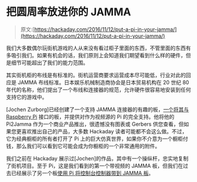 # 把圆周率放进你的 JAMMA

> 原文:[https://hackaday.com/2016/11/12/put-a-pi-in-your-jamma/](https://hackaday.com/2016/11/12/put-a-pi-in-your-jamma/)

我们大多数偶尔玩街机游戏的人从来没有看过柜子里面的东西，不管里面的东西有多吸引我们。如果有机会的话，我们原则上会知道我们期望看到什么样的硬件，但是细节可能超出了我们的能力范围。

其实街机柜的布线是有标准的。街机运营商要求运营成本尽可能低，行业对此的回应是 JAMMA 布线标准。日本娱乐机械制造商协会是日本贸易机构在 20 世纪 80 年代的名称，他们提出了一个布线和连接器的规范，允许硬件很容易地安装到任何支持它的游戏中。

[Jochen Zurborg]已经创建了一个支持 JAMMA 连接器的有趣的板，[一个将其与 Raspberry Pi](http://bencao74.blogspot.de/2016/11/connecting-15khz-arcade-crt-monitor-cab.html) 接口的板，并提供对作为视频源的 Pi 的完全支持。他将他的 Pi2Jamma 作为一个商业产品推出，很遗憾没有图表或 Gerbers 供您查看，但如果您更喜欢推出自己的产品，大多数 Hackaday 读者可能都不会这么做。不过，它为经典橱柜的所有者打开了 Pi 上的巨大仿真世界，如果你不介意为一个橱柜付钱，那么我们可以看到它可能会成为你橱柜的一个非常通用的附件。

我们之前在 Hackaday 展示过[Jochen]的作品，其中有一个操纵杆，忠实地复制了街机项目。至于 Pi，这是我们看到的第一个带视频的 JAMMA 板，但我们在过去已经展示了另一个板[使用 Pi 将控制台控制器带到 JAMMA 板](http://hackaday.com/2014/10/01/console-controllers-for-jamma-boards/)。